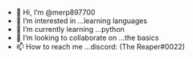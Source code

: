 - 👋 Hi, I’m @merp897700
- 👀 I’m interested in ...learning languages
- 🌱 I’m currently learning ...python
- 💞️ I’m looking to collaborate on ...the basics
- 📫 How to reach me ...discord: (The Reaper#0022)

<!---
merp897700/merp897700 is a ✨ special ✨ repository because its `README.md` (this file) appears on your GitHub profile.
You can click the Preview link to take a look at your changes.
--->
